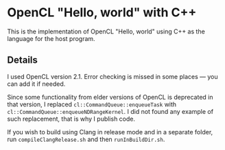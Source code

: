 # OpenCL "Hello, world" with C++ 
This is the implementation of OpenCL "Hello, world" using C++ as the language for the host program.

## Details
I used OpenCL version 2.1. 
Error checking is missed in some places — you can add it if needed.

Since some functionality from elder versions of OpenCL is deprecated in that version, I replaced ```cl::CommandQueue::enqueueTask``` with ```cl::CommandQueue::enqueueNDRangeKernel```.
I did not found any example of such replacement, that is why I publish code.

If you wish to build using Clang in release mode and in a separate folder, run
```compileClangRelease.sh``` and then ```runInBuildDir.sh```.
     
